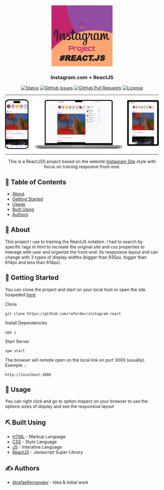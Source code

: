 <p align="center">
  <a href="https://instagram-react-psi-six.vercel.app/">
 <img width=200px height=200px src="./redme.png" alt="Project logo"></a>
</p>

<h3 align="center">Instagram.com + ReactJS</h3>

<div align="center">

[![Status](https://img.shields.io/badge/status-closed-red.svg)]()
[![GitHub Issues](https://img.shields.io/github/issues/raferdev/instagram-react.svg)](https://github.com//raferdev/instagram-react/issues)
[![GitHub Pull Requests](https://img.shields.io/github/issues-pr/raferdev/instagram-react.svg)](https://github.com/raferdev/instagram-react/pulls)
[![License](https://img.shields.io/badge/license-MIT-blue.svg)](/LICENSE)

</div>

---

<img src="./readme-responsive.png">

---
<p align="center"> This is a ReactJSS project based on the website <a href="https://www.instagram.com/">Instagram Site</a> style with focus on training resposive front-end.
</p>

## 📝 Table of Contents

- [About](#about)
- [Getting Started](#getting_started)
- [Usage](#usage)
- [Built Using](#built_using)
- [Authors](#authors)

## 🧐 About <a name = "about"></a>

This project i use to training the ReactJS notation. I had to search by specific tags in html to recreate the original site and css properties to interage with user and organize the front-end. Its responsive layout and can change with 3 types of display widths (bigger than 935px, bigger than 614px and less than 614px).

## 🏁 Getting Started <a name = "getting_started"></a>

You can clone the project and start on your local host or open the site hospeded <a href="https://instagram-react-psi-six.vercel.app/">here</a>

Clone

 ```
 git clone https://github.com/raferdev/instagram-react
 ```
Install Dependencies


```
npm i
```
Start Server
```
npm start
```
The browser will remote open on the local link on port 3000 (usually). Exemple .:
```
http://localhost:3000
```

## 🎈 Usage <a name="usage"></a>

You can right click and go to option inspect on your browser to use the options sizes of display and see the responsive layout

## ⛏️ Built Using <a name = "built_using"></a>

- [HTML](https://developer.mozilla.org/pt-BR/docs/Web/HTML) - Markup Language
- [CSS](https://developer.mozilla.org/pt-BR/docs/Web/CSS) - Style Language
- [JS](https://developer.mozilla.org/pt-BR/docs/Web/javascript) - Interative Language
- [ReactJS](https://pt-br.reactjs.org/) - Javascript Super Library

## ✍️ Authors <a name = "authors"></a>

- [@rafaelfernandev](https://github.com/raferdev) - Idea & Initial work
